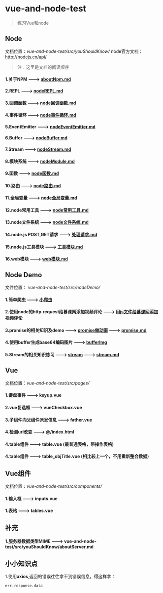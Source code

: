 # vue-and-node-test

> 练习Vue和node 

## Node
文档位置：*vue-and-node-test/src/youShouldKnow/*
node官方文档： http://nodejs.cn/api/

> 注：这里是文档的阅读顺序

#### 1.关于NPM ---> [aboutNpm.md](./src/youShouldKnow/aboutNpm.md)
#### 2.REPL ---> [nodeREPL.md](./src/youShouldKnow/nodeREPL.md)
#### 3.回调函数 ---> [node回调函数.md](./src/youShouldKnow/node回调函数.md)
#### 4.事件循环 ---> [node事件循环.md](./src/youShouldKnow/node事件循环.md)
#### 5.EventEmitter ---> [nodeEventEmitter.md](./src/youShouldKnow/nodeEventEmitter.md)
#### 6.Buffer ---> [nodeBuffer.md](./src/youShouldKnow/nodeBuffer.md)
#### 7.Stream ---> [nodeStream.md](./src/youShouldKnow/nodeStream.md)
#### 8.模块系统 ---> [nodeModule.md](./src/youShouldKnow/nodeModule.md)
#### 9.函数 ---> [node函数.md](./src/youShouldKnow/node函数.md)
#### 10.路由 ---> [node路由.md](./src/youShouldKnow/node路由.md)
#### 11.全局变量 ---> [node全局变量.md](./src/youShouldKnow/node全局变量.md)
#### 12.node常用工具 ---> [node常用工具.md](./src/youShouldKnow/node常用工具.md)
#### 13.node文件系统 ---> [node文件系统.md](./src/youShouldKnow/node文件系统.md)
#### 14.node.js POST,GET请求 ---> [处理请求.md](./src/youShouldKnow/处理请求.md)
#### 15.node.js工具模块 ---> [工具模块.md](./src/youShouldKnow/工具模块.md)
#### 16.web模块 ---> [web模块.md](./src/youShouldKnow/web模块.md)



## Node Demo
文件位置： *vue-and-node-test/src/nodeDemo/*
#### 1.简单爬虫 ---> [小爬虫](./src/nodeDemo/小爬虫)
#### 2.使用node的http.request给慕课网添加视频评论 ---> [用js文件给慕课网添加视频评论](./src/nodeDemo/用js文件给慕课网添加视频评论)
#### 3.promise的相关知识及demo ---> [promise做动画](./src/nodeDemo/promise做动画) ---> [promise.md](./src/nodeDemo/promise做动画/promise.md)
#### 4.使用buffer生成base64编码图片 ---> [bufferImg](./src/nodeDemo/bufferImg)
#### 5.Stream的相关知识练习 ---> [stream](./src/nodeDemo/stream) ---> [stream.md](./src/nodeDemo/stream/stream.md)


## Vue
文档位置：*vue-and-node-test/src/pages/*

#### 1.键盘事件 ---> keyup.vue
#### 2.vue复选框 ---> vueCheckbox.vue
#### 3.子组件向父组件派发信息 ---> father.vue
#### 4.检测url改变 ---> @/index.html
#### 4.table组件 ---> table.vue (最普通表格，带操作表格)
#### 4.table组件 ---> table_objTitle.vue (相比较上一个，不用重新整合数据)

## Vue组件
文档位置：*vue-and-node-test/src/components/*

#### 1.输入框 ---> inputs.vue
#### 1.表格 ---> tables.vue



## 补充
#### 1.服务器数据类型MIME ---> vue-and-node-test/src/youShouldKnow/aboutServer.md


## 小小知识点
1.使用**axios**,返回的错误往往拿不到错误信息，得这样拿：
```angular2html
err.response.data
```
